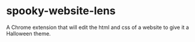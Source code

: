 # spooky-website-lens
A Chrome extension that will edit the html and css of a website to give it a Halloween theme.
